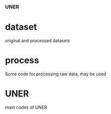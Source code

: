 ### UNER ###

# dataset
original and processed datasets

# process
Some code for processing raw data, may be used

# UNER
main codes of UNER